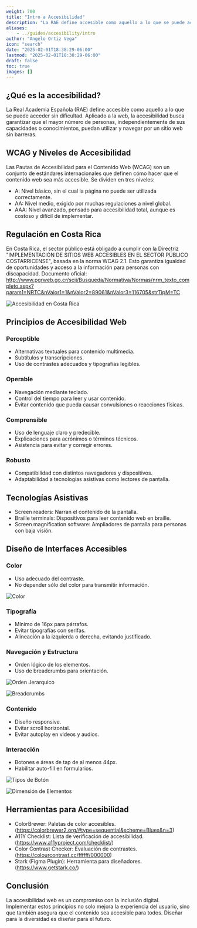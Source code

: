 ```yaml
---
weight: 700
title: "Intro a Accesibilidad"
description: "La RAE define accesible como aquello a lo que se puede acceder sin dificultad. Aplicado a la web, la accesibilidad busca garantizar que el mayor número de personas, independientemente de sus capacidades o conocimientos, puedan utilizar y navegar por un sitio web sin barreras."
aliases:
    - ../guides/accesibility/intro
author: "Angelo Ortiz Vega"
icon: "search"
date: "2025-02-01T18:38:29-06:00"
lastmod: "2025-02-01T18:38:29-06:00"
draft: false
toc: true
images: []
---
```


## ¿Qué es la accesibilidad?

La Real Academia Española (RAE) define accesible como aquello a lo que se puede acceder sin dificultad. Aplicado a la web, la accesibilidad busca garantizar que el mayor número de personas, independientemente de sus capacidades o conocimientos, puedan utilizar y navegar por un sitio web sin barreras.

## WCAG y Niveles de Accesibilidad

Las Pautas de Accesibilidad para el Contenido Web (WCAG) son un conjunto de estándares internacionales que definen cómo hacer que el contenido web sea más accesible. Se dividen en tres niveles:

- A: Nivel básico, sin el cual la página no puede ser utilizada correctamente.
- AA: Nivel medio, exigido por muchas regulaciones a nivel global.
- AAA: Nivel avanzado, pensado para accesibilidad total, aunque es costoso y difícil de implementar.

## Regulación en Costa Rica

En Costa Rica, el sector público está obligado a cumplir con la Directriz "IMPLEMENTACIÓN DE SITIOS WEB ACCESIBLES EN EL SECTOR PÚBLICO COSTARRICENSE", basada en la norma WCAG 2.1. Esto garantiza igualdad de oportunidades y acceso a la información para personas con discapacidad.  Documento oficial: http://www.pgrweb.go.cr/scij/Busqueda/Normativa/Normas/nrm_texto_completo.aspx?param1=NRTC&nValor1=1&nValor2=89061&nValor3=116705&strTipM=TC 

![Accesibilidad en Costa Rica](https://res.cloudinary.com/dek4evg4t/image/upload/v1738642673/ux-arc/acc-cr.png)


## Principios de Accesibilidad Web

### Perceptible 

- Alternativas textuales para contenido multimedia. 
- Subtítulos y transcripciones. 
- Uso de contrastes adecuados y tipografías legibles.

### Operable

- Navegación mediante teclado.
- Control del tiempo para leer y usar contenido.
- Evitar contenido que pueda causar convulsiones o reacciones físicas.

### Comprensible

- Uso de lenguaje claro y predecible.
- Explicaciones para acrónimos o términos técnicos.
- Asistencia para evitar y corregir errores.

### Robusto

- Compatibilidad con distintos navegadores y dispositivos.
- Adaptabilidad a tecnologías asistivas como lectores de pantalla.


## Tecnologías Asistivas

- Screen readers: Narran el contenido de la pantalla.
- Braille terminals: Dispositivos para leer contenido web en braille.
- Screen magnification software: Ampliadores de pantalla para personas con baja visión.


## Diseño de Interfaces Accesibles

### Color

- Uso adecuado del contraste.
- No depender sólo del color para transmitir información.

![Color](https://res.cloudinary.com/dek4evg4t/image/upload/v1738642510/ux-arc/colorcontraste.png)


### Tipografía

- Mínimo de 16px para párrafos.
- Evitar tipografías con serifas.
- Alineación a la izquierda o derecha, evitando justificado.

### Navegación y Estructura

- Orden lógico de los elementos.
- Uso de breadcrumbs para orientación.

![Orden Jerarquico](https://res.cloudinary.com/dek4evg4t/image/upload/v1738642510/ux-arc/navegacion-estructura.png)

![Breadcrumbs](https://res.cloudinary.com/dek4evg4t/image/upload/v1738642511/ux-arc/breadcrumbs.png)



### Contenido

- Diseño responsive.
- Evitar scroll horizontal.
- Evitar autoplay en videos y audios.

### Interacción

- Botones e áreas de tap de al menos 44px.
- Habilitar auto-fill en formularios.

![Tipos de Botón](https://res.cloudinary.com/dek4evg4t/image/upload/v1738642510/ux-arc/elements.png)

![Dimensión de Elementos](https://res.cloudinary.com/dek4evg4t/image/upload/v1738642510/ux-arc/dimensions.png)


## Herramientas para Accesibilidad

- ColorBrewer: Paletas de color accesibles. (https://colorbrewer2.org/#type=sequential&scheme=Blues&n=3)
- A11Y Checklist: Lista de verificación de accesibilidad. (https://www.a11yproject.com/checklist/)
- Color Contrast Checker: Evaluación de contrastes. (https://colourcontrast.cc/ffffff/000000)
- Stark (Figma Plugin): Herramienta para diseñadores. (https://www.getstark.co/)

## Conclusión

La accesibilidad web es un compromiso con la inclusión digital. Implementar estos principios no solo mejora la experiencia del usuario, sino que también asegura que el contenido sea accesible para todos. Diseñar para la diversidad es diseñar para el futuro.

